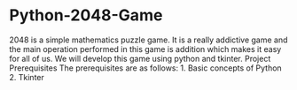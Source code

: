 # Python-2048-Game
2048 is a simple mathematics puzzle game. It is a really addictive game and the main operation performed in this game is addition which makes it easy for all of us.  We will develop this game using python and tkinter.  Project Prerequisites The prerequisites are as follows:  1. Basic concepts of Python 2. Tkinter
